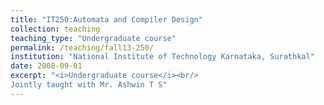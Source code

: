 ```yaml
---
title: "IT250:Automata and Compiler Design"
collection: teaching
teaching_type: "Undergraduate course"
permalink: /teaching/fall13-250/ 
institution: "National Institute of Technology Karnataka, Surathkal"
date: 2008-09-01
excerpt: "<i>Undergraduate course</i><br/>
Jointly taught with Mr. Ashwin T S"
---
```

